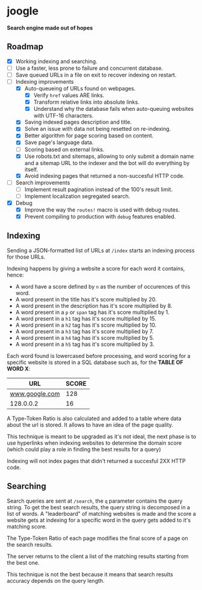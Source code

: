 # joogle

**Search engine made out of hopes**

## Roadmap

- [X] Working indexing and searching.
- [ ] Use a faster, less prone to failure and concurrent database.
- [ ] Save queued URLs in a file on exit to recover indexing on restart.
- [ ] Indexing improvements
    - [X] Auto-queueing of URLs found on webpages.
        - [X] Verify `href` values ARE links.
        - [X] Transform relative links into absolute links.
        - [X] Understand why the database fails when auto-queuing websites with
              UTF-16 characters.
    - [X] Saving indexed pages description and title.
    - [X] Solve an issue with data not being resetted on re-indexing.
    - [X] Better algorithm for page scoring based on content.
    - [X] Save page's language data.
    - [ ] Scoring based on external links.
    - [X] Use robots.txt and sitemaps, allowing to only submit a domain name and
        a sitemap URL to the indexer and the bot will do everything by itself.
    - [X] Avoid indexing pages that returned a non-succesful HTTP code.
- [ ] Search improvements
    - [ ] Implement result pagination instead of the 100's result limit.
    - [ ] Implement localization segregated search.
- [X] Debug
    - [X] Improve the way the `routes!` macro is used with debug routes.
    - [X] Prevent compiling to production with `debug` features enabled.

## Indexing

Sending a JSON-formatted list of URLs at `/index` starts an indexing process
for those URLs.

Indexing happens by giving a website a score for each word it contains, hence:
- A word have a score defined by `n` as the number of occurences of this word.
- A word present in the title has it's score multiplied by 20.
- A word present in the description has it's score multiplied by 8.
- A word present in a `p` or `span` tag has it's score multiplied by 1.
- A word present in a `h1` tag has it's score multiplied by 15.
- A word present in a `h2` tag has it's score multiplied by 10.
- A word present in a `h3` tag has it's score multiplied by 7.
- A word present in a `h4` tag has it's score multiplied by 5.
- A word present in a `h5` tag has it's score multiplied by 3.

Each word found is lowercased before processing, and word scoring for a specific
website is stored in a SQL database such as, for the **TABLE OF WORD X**:

| URL                 | SCORE |
| ------------------- | ----- |
| www.google.com      |   128 |
| 128.0.0.2           |    16 |

A Type-Token Ratio is also calculated and added to a table where data about the
url is stored. It allows to have an idea of the page quality.

This technique is meant to be upgraded as it's not ideal, the next phase is to
use hyperlinks when indexing websites to determine the domain score (which could
play a role in finding the best results for a query)

Indexing will not index pages that didn't returned a succesful 2XX HTTP code.

## Searching

Search queries are sent at `/search`, the `q` parameter contains the query string.
To get the best search results, the query string is decomposed in a list of
words. A "leaderboard" of matching websites is made and the score a website gets
at indexing for a specific word in the query gets added to it's matching score.

The Type-Token Ratio of each page modifies the final score of a page on the 
search results.

The server returns to the client a list of the matching results starting from
the best one.

This technique is not the best because it means that search results accuracy
depends on the query length.
